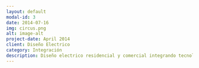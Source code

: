 ```yaml
---
layout: default
modal-id: 3
date: 2014-07-16
img: circus.png
alt: image-alt
project-date: April 2014
client: Diseño Electrico
category: Integración
description: Diseño electrico residencial y comercial integrando tecnología de automatización de espacios. Eficiencia y diseño.
---
```

